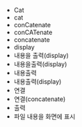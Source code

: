 ﻿- Cat
- cat
- conCatenate
- conCATenate
- concatenate
- display
- 내용을 출력(display)
- 내용을출력(display)
- 내용출력
- 내용출력(display)
- 연결
- 연결(concatenate)
- 출력
- 파일 내용을 화면에 표시
